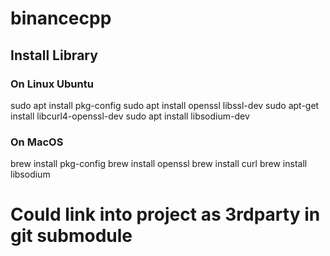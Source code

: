 # binancecpp

## Install Library
### On Linux Ubuntu
sudo apt install pkg-config
sudo apt install openssl libssl-dev
sudo apt-get install libcurl4-openssl-dev
sudo apt install libsodium-dev

### On MacOS
brew install pkg-config
brew install openssl
brew install curl
brew install libsodium


# Could link into project as 3rdparty in git submodule
